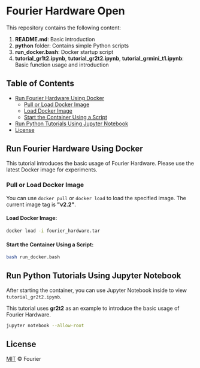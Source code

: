 # Fourier Hardware Open

This repository contains the following content:

1. **README.md**: Basic introduction
2. **python** folder: Contains simple Python scripts
3. **run_docker.bash**: Docker startup script
4. **tutorial_gr1t2.ipynb**, **tutorial_gr2t2.ipynb**, **tutorial_grmini_t1.ipynb**: Basic function usage and introduction

## Table of Contents

- [Run Fourier Hardware Using Docker](#run-fourier-hardware-using-docker)
  - [Pull or Load Docker Image](#pull-or-load-docker-image)
  - [Load Docker Image](#load-docker-image)
  - [Start the Container Using a Script](#start-the-container-using-a-script)
- [Run Python Tutorials Using Jupyter Notebook](#run-python-tutorials-using-jupyter-notebook)
- [License](#license)

## Run Fourier Hardware Using Docker

This tutorial introduces the basic usage of Fourier Hardware. Please use the latest Docker image for experiments.

### Pull or Load Docker Image

You can use `docker pull` or `docker load` to load the specified image. The current image tag is **"v2.2"**.

#### Load Docker Image:

```sh
docker load -i fourier_hardware.tar
```

#### Start the Container Using a Script:

```sh
bash run_docker.bash
```

## Run Python Tutorials Using Jupyter Notebook

After starting the container, you can use Jupyter Notebook inside to view `tutorial_gr2t2.ipynb`.

This tutorial uses **gr2t2** as an example to introduce the basic usage of Fourier Hardware.

```sh
jupyter notebook --allow-root
```

## License

[MIT](LICENSE) © Fourier
